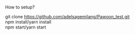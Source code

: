How to setup?

git clone https://github.com/adelsagemilang/Pawoon_test.git
<br/>
npm install/yarn install
<br/>
npm start/yarn start